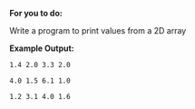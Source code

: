 **For you to do:**

Write a program to print values from a 2D array

**Example Output:**

```
1.4 2.0 3.3 2.0
```

```
4.0 1.5 6.1 1.0
```

```
1.2 3.1 4.0 1.6
```